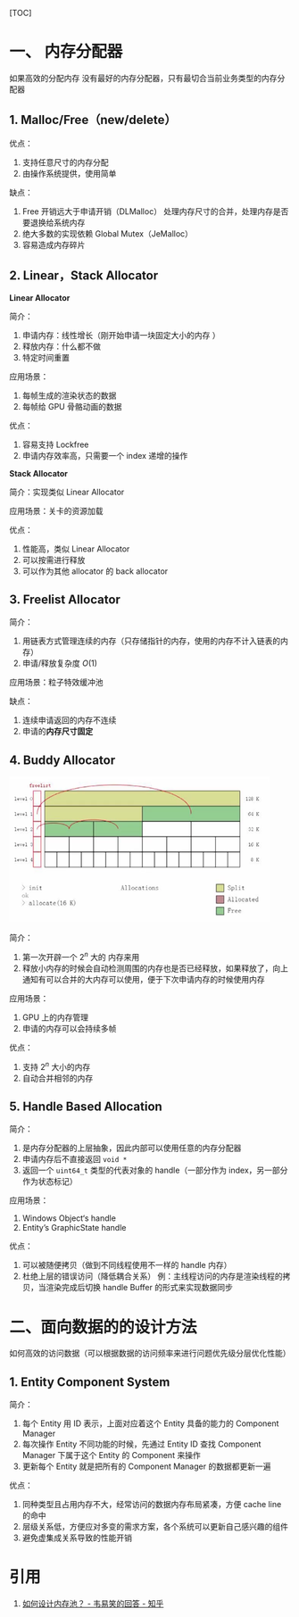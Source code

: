 [TOC]

# 一、 内存分配器

如果高效的分配内存
没有最好的内存分配器，只有最切合当前业务类型的内存分配器



## 1. Malloc/Free（new/delete）

优点：

1. 支持任意尺寸的内存分配
2. 由操作系统提供，使用简单



缺点：

1. Free 开销远大于申请开销（DLMalloc）
   处理内存尺寸的合并，处理内存是否要退换给系统内存
2. 绝大多数的实现依赖 Global Mutex（JeMalloc）
3. 容易造成内存碎片





## 2. Linear，Stack Allocator

**Linear Allocator**

简介：

1. 申请内存：线性增长（刚开始申请一块固定大小的内存  ）
2. 释放内存：什么都不做
3. 特定时间重置



应用场景：

1. 每帧生成的渲染状态的数据
2. 每帧给 GPU 骨骼动画的数据



优点：

1. 容易支持 Lockfree
2. 申请内存效率高，只需要一个 index 递增的操作



**Stack Allocator**

简介：实现类似 Linear Allocator

应用场景：关卡的资源加载



优点：

1. 性能高，类似 Linear Allocator
2. 可以按需进行释放
3. 可以作为其他 allocator 的 back allocator





## 3. Freelist Allocator

简介：

1. 用链表方式管理连续的内存（只存储指针的内存，使用的内存不计入链表的内存）
2. 申请/释放复杂度 $O(1)$



应用场景：粒子特效缓冲池



缺点：

1. 连续申请返回的内存不连续
2. 申请的**内存尺寸固定**





## 4. Buddy Allocator

![](./images/AllocatorBuddy.png)

简介：

1. 第一次开辟一个 $2^n$ 大的 内存来用
2. 释放小内存的时候会自动检测周围的内存也是否已经释放，如果释放了，向上通知有可以合并的大内存可以使用，便于下次申请内存的时候使用内存



应用场景：

1. GPU 上的内存管理
2. 申请的内存可以会持续多帧



优点：

1. 支持 $2^n$ 大小的内存
2. 自动合并相邻的内存





## 5. Handle Based Allocation

简介：

1. 是内存分配器的上层抽象，因此内部可以使用任意的内存分配器
2. 申请内存后不直接返回 `void *`
3. 返回一个 `uint64_t` 类型的代表对象的 handle（一部分作为 index，另一部分作为状态标记）



应用场景：

1. Windows Object‘s handle
2. Entity’s GraphicState handle



优点：

1. 可以被随便拷贝（做到不同线程使用不一样的 handle 内存）
2. 杜绝上层的错误访问（降低耦合关系）
   例：主线程访问的内存是渲染线程的拷贝，当渲染完成后切换 handle Buffer 的形式来实现数据同步





# 二、面向数据的的设计方法

如何高效的访问数据（可以根据数据的访问频率来进行问题优先级分层优化性能）



## 1. Entity Component System

简介：

1. 每个 Entity 用 ID 表示，上面对应着这个 Entity 具备的能力的 Component Manager
2. 每次操作 Entity 不同功能的时候，先通过 Entity ID 查找 Component Manager 下属于这个 Entity 的 Component 来操作
3. 更新每个 Entity 就是把所有的 Component Manager 的数据都更新一遍



优点：

1. 同种类型且占用内存不大，经常访问的数据内存布局紧凑，方便 cache line 的命中
2. 层级关系低，方便应对多变的需求方案，各个系统可以更新自己感兴趣的组件
3. 避免虚集成关系导致的性能开销

  




# 引用

1. [如何设计内存池？ - 韦易笑的回答 - 知乎](https://www.zhihu.com/question/25527491/answer/56571062)